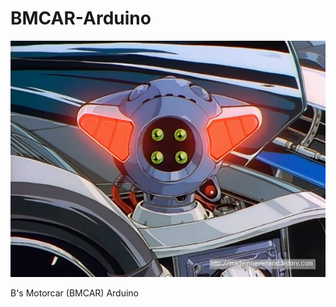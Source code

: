 # BMCAR-Arduino

![Alt BMCAR](https://raw.githubusercontent.com/becxer/BMCAR-Arduino/master/image/BMCAR.jpg)

B's Motorcar (BMCAR) Arduino
